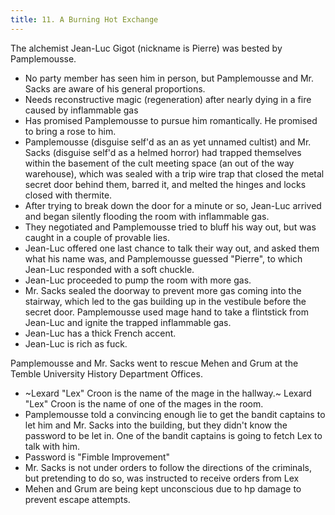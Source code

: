 ```yaml
---
title: 11. A Burning Hot Exchange
---
```

The alchemist Jean-Luc Gigot (nickname is Pierre) was bested by Pamplemousse.

- No party member has seen him in person, but Pamplemousse and Mr. Sacks are aware of his general proportions.
- Needs reconstructive magic (regeneration) after nearly dying in a fire caused by inflammable gas
- Has promised Pamplemousse to pursue him romantically. He promised to bring a rose to him.
- Pamplemousse (disguise self'd as an as yet unnamed cultist) and Mr. Sacks (disguise self'd as a helmed horror) had trapped themselves within the basement of the cult meeting space (an out of the way warehouse), which was sealed with a trip wire trap that closed the metal secret door behind them, barred it, and melted the hinges and locks closed with thermite.
- After trying to break down the door for a minute or so, Jean-Luc arrived and began silently flooding the room with inflammable gas.
- They negotiated and Pamplemousse tried to bluff his way out, but was caught in a couple of provable lies.
- Jean-Luc offered one last chance to talk their way out, and asked them what his name was, and Pamplemousse guessed "Pierre", to which Jean-Luc responded with a soft chuckle.
- Jean-Luc proceeded to pump the room with more gas.
- Mr. Sacks sealed the doorway to prevent more gas coming into the stairway, which led to the gas building up in the vestibule before the secret door. Pamplemousse used mage hand to take a flintstick from Jean-Luc and ignite the trapped inflammable gas.
- Jean-Luc has a thick French accent.
- Jean-Luc is rich as fuck.

Pamplemousse and Mr. Sacks went to rescue Mehen and Grum at the Temble University History Department Offices.

- ~Lexard "Lex" Croon is the name of the mage in the hallway.~ Lexard "Lex" Croon is the name of one of the mages in the room.
- Pamplemousse told a convincing enough lie to get the bandit captains to let him and Mr. Sacks into the building, but they didn't know the password to be let in. One of the bandit captains is going to fetch Lex to talk with him.
- Password is "Fimble Improvement"
- Mr. Sacks is not under orders to follow the directions of the criminals, but pretending to do so, was instructed to receive orders from Lex
- Mehen and Grum are being kept unconscious due to hp damage to prevent escape attempts.